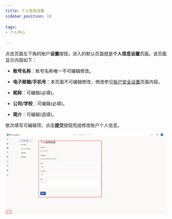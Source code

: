 ```yaml
---
title: 个人信息设置
sidebar_position: 10

tags: 
- 个人中心

---
```


点击页面左下角的账户**设置**按钮，进入的默认页面就是**个人信息设置**页面。该页面显示内容如下：

+ **账号名称**：账号名称唯一不可编辑修改。

+ **电子邮箱/手机号**：本页面不可编辑修改，修改参见[账户安全设置](../security/index.md)页面内容。

+ **昵称**：可编辑(必填)。

+ **公司/学校**：可编辑(必填)。

+ **简介**：可编辑(选填)。

依次填写可编辑项，点击**提交**按钮完成修改账户个人信息。

![个人信息页面](./个人信息.png "个人信息页面")